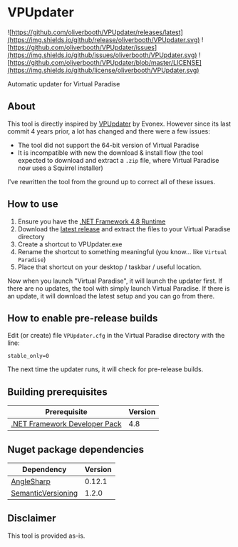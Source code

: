 # VPUpdater
![https://github.com/oliverbooth/VPUpdater/releases/latest](https://img.shields.io/github/release/oliverbooth/VPUpdater.svg)
![https://github.com/oliverbooth/VPUpdater/issues](https://img.shields.io/github/issues/oliverbooth/VPUpdater.svg)
![https://github.com/oliverbooth/VPUpdater/blob/master/LICENSE](https://img.shields.io/github/license/oliverbooth/VPUpdater.svg)

Automatic updater for Virtual Paradise

## About
This tool is directly inspired by [VPUpdater](https://github.com/Evonex/VPUpdater) by Evonex. However since its last commit 4 years prior, a lot has changed and there were a few issues:

* The tool did not support the 64-bit version of Virtual Paradise
* It is incompatible with new the download & install flow (the tool expected to download and extract a `.zip` file, where Virtual Paradise now uses a Squirrel installer)

I've rewritten the tool from the ground up to correct all of these issues.

## How to use
1. Ensure you have the [.NET Framework 4.8 Runtime](https://dotnet.microsoft.com/download/dotnet-framework/net48)
2. Download the [latest release](https://github.com/oliverbooth/VPUpdater/releases/latest) and extract the files to your Virtual Paradise directory
3. Create a shortcut to VPUpdater.exe
4. Rename the shortcut to something meaningful (you know... like `Virtual Paradise`)
5. Place that shortcut on your desktop / taskbar / useful location.

Now when you launch "Virtual Paradise", it will launch the updater first. If there are no updates, the tool with simply launch Virtual Paradise. If there is an update, it will download the latest setup and you can go from there.

## How to enable pre-release builds
Edit (or create) file `VPUpdater.cfg` in the Virtual Paradise directory with the line:
```properties
stable_only=0
```
The next time the updater runs, it will check for pre-release builds.

## Building prerequisites
|Prerequisite|Version|
|- |- |
|[.NET Framework Developer Pack](https://dotnet.microsoft.com/download/dotnet-framework/net48)|4.8|

## Nuget package dependencies
|Dependency|Version|
|- |- |
|[AngleSharp](https://www.nuget.org/packages/AngleSharp/0.12.1)|0.12.1|
|[SemanticVersioning](https://www.nuget.org/packages/SemanticVersioning/1.2.0)|1.2.0|

## Disclaimer
This tool is provided as-is.